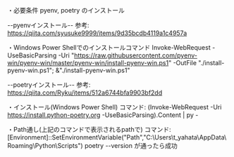 ・必要条件
  pyenv, poetry のインストール

--pyenvインストール--
参考: https://qiita.com/syusuke9999/items/9d35bcdb4119a1c4957a

・Windows Power Shellでのインストールコマンド
Invoke-WebRequest -UseBasicParsing -Uri "https://raw.githubusercontent.com/pyenv-win/pyenv-win/master/pyenv-win/install-pyenv-win.ps1" -OutFile "./install-pyenv-win.ps1"; &"./install-pyenv-win.ps1"

--poetryインストール--
参考: https://qiita.com/Ryku/items/512a6744bfa9903bf2dd

・インストール(Windows Power Shell)
コマンド: (Invoke-WebRequest -Uri https://install.python-poetry.org -UseBasicParsing).Content | py - 

・Path通し(上記のコマンドで表示されるpathで)
コマンド: [Environment]::SetEnvironmentVariable("Path","C:\Users\t_yahata\AppData\Roaming\Python\Scripts") 
	poetry --version が通ったら成功
